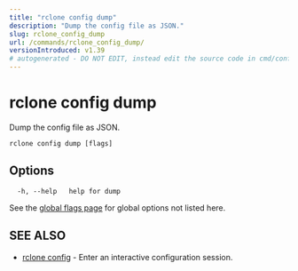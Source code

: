 ```yaml
---
title: "rclone config dump"
description: "Dump the config file as JSON."
slug: rclone_config_dump
url: /commands/rclone_config_dump/
versionIntroduced: v1.39
# autogenerated - DO NOT EDIT, instead edit the source code in cmd/config/dump/ and as part of making a release run "make commanddocs"
---
```

# rclone config dump

Dump the config file as JSON.

```
rclone config dump [flags]
```

## Options

```
  -h, --help   help for dump
```

See the [global flags page](/flags/) for global options not listed here.

## SEE ALSO

* [rclone config](/commands/rclone_config/)	 - Enter an interactive configuration session.


